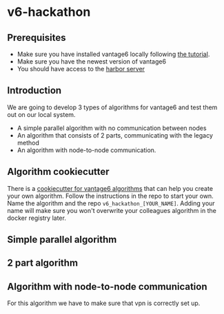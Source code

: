 # v6-hackathon

## Prerequisites
- Make sure you have installed vantage6 locally following [the tutorial](https://github.com/CARRIER-project/vantage6-local-setup).
- Make sure you have the newest version of vantage6
- You should have access to the [harbor server](https://harbor.carrier-mu.src.surf-hosted.nl/)

## Introduction
We are going to develop 3 types of algorithms for vantage6 and test them out on our local system.
- A simple parallel algorithm with no communication between nodes
- An algorithm that consists of 2 parts, communicating with the legacy method
- An algorithm with node-to-node communication.

## Algorithm cookiecutter
There is a [cookiecutter for vantage6 algorithms](https://github.com/vantage6/cookiecutter_algorithm_python) that can help you create your own algorithm.
Follow the instructions in the repo to start your own. Name the algorithm and the repo `v6_hackathon_[YOUR_NAME]`. Adding your name will make sure you won't overwrite your colleagues algorithm in the docker registry later.

## Simple parallel algorithm


## 2 part algorithm

## Algorithm with node-to-node communication
For this algorithm we have to make sure that vpn is correctly set up.

